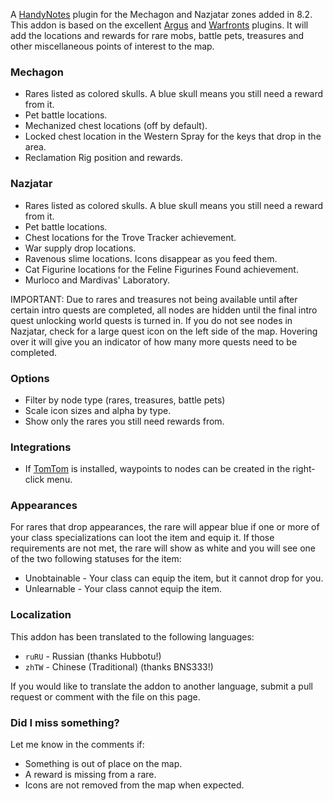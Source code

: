 A [HandyNotes](https://www.curseforge.com/wow/addons/handynotes "HandyNotes") plugin for the Mechagon and Nazjatar zones added in 8.2. This addon is based on the excellent [Argus](https://www.curseforge.com/wow/addons/handynotes_argus "Argus") and [Warfronts](https://www.curseforge.com/wow/addons/handynotes-warfrontrares "Warfronts") plugins. It will add the locations and rewards for rare mobs, battle pets, treasures and other miscellaneous points of interest to the map.

### Mechagon

* Rares listed as colored skulls. A blue skull means you still need a reward from it.
* Pet battle locations.
* Mechanized chest locations (off by default).
* Locked chest location in the Western Spray for the keys that drop in the area.
* Reclamation Rig position and rewards.

### Nazjatar

* Rares listed as colored skulls. A blue skull means you still need a reward from it.
* Pet battle locations.
* Chest locations for the Trove Tracker achievement.
* War supply drop locations.
* Ravenous slime locations. Icons disappear as you feed them.
* Cat Figurine locations for the Feline Figurines Found achievement.
* Murloco and Mardivas' Laboratory.

IMPORTANT: Due to rares and treasures not being available until after certain intro quests are completed, all nodes are hidden until the final intro quest unlocking world quests is turned in. If you do not see nodes in Nazjatar, check for a large quest icon on the left side of the map. Hovering over it will give you an indicator of how many more quests need to be completed.

### Options
* Filter by node type (rares, treasures, battle pets)
* Scale icon sizes and alpha by type.
* Show only the rares you still need rewards from.

### Integrations
* If [TomTom](https://www.curseforge.com/wow/addons/tomtom) is installed, waypoints to nodes can be created in the right-click menu.

### Appearances
For rares that drop appearances, the rare will appear blue if one or more of your class specializations can loot the item and equip it. If those requirements are not met, the rare will show as white and you will see one of the two following statuses for the item:

* Unobtainable - Your class can equip the item, but it cannot drop for you.
* Unlearnable - Your class cannot equip the item.

### Localization

This addon has been translated to the following languages:

* `ruRU` - Russian (thanks Hubbotu!)
* `zhTW` - Chinese (Traditional) (thanks BNS333!)

If you would like to translate the addon to another language, submit a pull request or comment with the file on this page.

### Did I miss something?

Let me know in the comments if:

* Something is out of place on the map.
* A reward is missing from a rare.
* Icons are not removed from the map when expected.